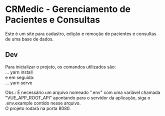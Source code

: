 # CRMedic - Gerenciamento de Pacientes e Consultas

Este é um site para cadastro, edição e remoção de pacientes e consultas de uma base de dados.

## Dev

Para inicializar o projeto, os comandos utilizados são:<br/>
... yarn install<br/>
e em seguida: <br/>
... yarn serve <br/>

Obs.: É necessário um arquivo nomeado ".env" com uma variável chamada "VUE_APP_ROOT_API" apontando para o servidor da
aplicação, siga o .env.example contido nesse arquivo. <br/>
O projeto rodará na porta 8080.


